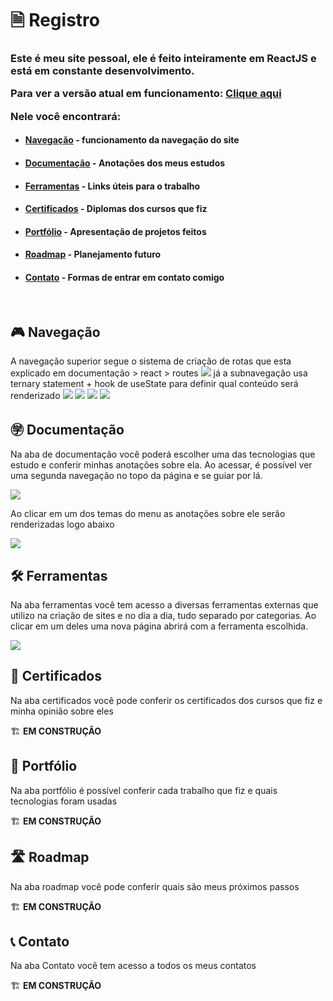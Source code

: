 <h1>&#128462; Registro</h1>

<h3>Este é meu site pessoal, ele é feito inteiramente em ReactJS e está em constante desenvolvimento. 
<p>Para ver a versão atual em funcionamento: <a href="https://registrov1.netlify.app/">Clique aqui</a></p>
Nele você encontrará:</h3>
<ul>
<li><h4><a href="#navegacao">Navegação</a> - funcionamento da navegação do site</h4></li>
<li><h4><a href="#documentacao">Documentação</a> - Anotações dos meus estudos</h4></li>
<li><h4><a href="#ferramentas">Ferramentas</a> - Links úteis para o trabalho</h4></li>
<li><h4><a href="#certificados">Certificados</a> - Diplomas dos cursos que fiz</h4></li>
<li><h4><a href="#portfolio">Portfólio</a> - Apresentação de projetos feitos</h4></li>
<li><h4><a href="#roadmap">Roadmap</a> - Planejamento futuro</h4></li>
<li><h4><a href="#contato">Contato</a> - Formas de entrar em contato comigo</h4></li>
</ul>
<br/>

<a id="navegacao">
<h2>&#127918; Navegação</h2>
<p>A navegação superior segue o sistema de criação de rotas que esta explicado em documentação > react > routes
<img src="https://user-images.githubusercontent.com/104655361/214041886-600a5996-4095-4932-bda3-ee2b52c6e2ee.png"/>
já a subnavegação usa ternary statement + hook de useState para definir qual conteúdo será renderizado
<img src="https://user-images.githubusercontent.com/104655361/214041980-ccc4c457-4f2d-4344-aade-8440c1913436.png"/>
<img src="https://user-images.githubusercontent.com/104655361/214042851-8a95d709-8627-43cb-bc98-3e3e90837aa7.jpg"/>
<img src="https://user-images.githubusercontent.com/104655361/214042907-d376b35f-ba3f-4a8d-a3a9-17c929412cf2.jpg"/>
<img src="https://user-images.githubusercontent.com/104655361/214042946-10de51b9-c210-49dc-b62e-43ada48397d6.jpg"/>

</p>
</a>
<a id="documentacao">
<h2>&#12971; Documentação</h2>

<p>Na aba de documentação você poderá escolher uma das tecnologias que estudo e conferir minhas anotações sobre ela. Ao acessar, é possível ver uma segunda navegação no topo da página e se guiar por lá.</p>
<img src="https://user-images.githubusercontent.com/104655361/213904077-0d97b6e9-1a22-4a36-8348-014515e1e4ab.png"/>
<p>Ao clicar em um dos temas do menu as anotações sobre ele serão renderizadas logo abaixo</p>
<img src="https://user-images.githubusercontent.com/104655361/213904133-63ef213e-d643-4180-9b13-a8ebd5e5f691.png"/>
</a>

<a id="ferramentas">
<h2>&#128736; Ferramentas</h2>

<p>Na aba ferramentas você tem acesso a diversas ferramentas externas que utilizo na criação de sites e no dia a dia, tudo separado por categorias. Ao clicar em um deles uma nova página abrirá com a ferramenta escolhida. </p>
<img src="https://user-images.githubusercontent.com/104655361/214040363-96f34f8f-a7cb-4197-95a4-de497d9986c1.png"/>
</a>

<a id="certificados">
<h2>&#128220; Certificados</h2>

<p>Na aba certificados você pode conferir os certificados dos cursos que fiz e minha opinião sobre eles</p>
&#127959; <b>EM CONSTRUÇÃO</b>
</a>

<a id="portfolio">
<h2>&#128119; Portfólio</h2>

<p>Na aba portfólio é possível conferir cada trabalho que fiz e quais tecnologias foram usadas</p>
&#127959; <b>EM CONSTRUÇÃO</b>
</a>

<a id="roadmap">
<h2>&#128739; Roadmap</h2>

<p>Na aba roadmap você pode conferir quais são meus próximos passos</p>
&#127959; <b>EM CONSTRUÇÃO</b>
</a>

<a id="contato">
<h2>&#128222; Contato</h2>

<p>Na aba Contato você tem acesso a todos os meus contatos</p>
&#127959; <b>EM CONSTRUÇÃO</b>
</a>



